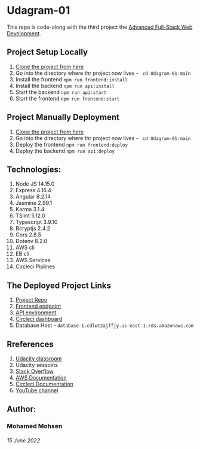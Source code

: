 # Udagram-01

This repo is code-along with the third project the [Advanced Full-Stack Web Development](https://classroom.udacity.com/nanodegrees/nd0067-fwd-t3/dashboard/overview).

## Project Setup Locally
1. [Clone the project from here](https://github.com/MohsentripleM/Udagram-01.git)
2. Go into the directory where thr project now lives - ` cd Udagram-01-main`
3. Install the frontend `npm run frontend:install`
4. Install the backend `npm run api:install`
5. Start the backend `npm run api:start`
6. Start the frontend `npm run frontend:start`

## Project Manually Deployment
1. [Clone the project from here](https://github.com/MohsentripleM/Udagram-01.git)
2. Go into the directory where thr project now lives - ` cd Udagram-01-main`
3. Deploy the frontend `npm run frontend:deploy`
4. Deploy the backend `npm run api:deploy`

## Technologies:
1. Node JS 14.15.0
2. Express 4.16.4
3. Angular 8.2.14
4. Jasmine 2.99.1
5. Karma 3.1.4
6. TSlint 5.12.0
7. Typescript 3.9.10
8. Bcryptjs 2.4.2
9. Cors 2.8.5
10. Dotenv 8.2.0
11. AWS cli
12. EB cli
13. AWS Services
14. Circleci Piplines

## The Deployed Project Links
1.  [Project Repo](https://github.com/MohsentripleM/Udagram-01.git)
2.  [Frontend endpoint](http://bucket-fe.s3-website-us-east-1.amazonaws.com)
3. [API environment](http://udagram-env.eba-6caux2ju.us-east-1.elasticbeanstalk.com/)
4. [Circleci dashboard](https://app.circleci.com/pipelines/github/MohsentripleM/Udagram-01?branch=main&filter=all)
5. Database Host - `database-1.cdlwt2ajffjy.us-east-1.rds.amazonaws.com`

## Rreferences
1. [Udacity classroom](https://classroom.udacity.com/nanodegrees/nd0067-fwd-t3/dashboard/overview)
2. Udacity sessoins
3. [Stack Overflow](https://stackoverflow.com/)
4. [AWS Documentation](https://docs.aws.amazon.com/index.html)
5. [Circleci Documentation](https://www.youtube.com/c/MohammedElzanatyAcademy)
6. [YouTube channel](https://www.youtube.com/c/MohammedElzanatyAcademy)



## Author:
### Mohamed Mohsen
###### 15 June 2022
